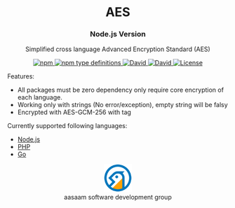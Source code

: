 <div align="center">
  <h1>
    AES
  </h1>
  <h3>
    Node.js Version
  </h3>
  <p>
    Simplified cross language Advanced Encryption Standard (AES)
  </p>
  <p>
    <a href="https://www.npmjs.com/package/@aasaam/aes-nodejs">
      <img alt="npm" src="https://img.shields.io/npm/v/@aasaam/aes-nodejs">
    </a>
    <a href="https://www.npmjs.com/package/@aasaam/aes-nodejs">
      <img alt="npm type definitions" src="https://img.shields.io/npm/types/@aasaam/aes-nodejs">
    </a>
    <a href="https://david-dm.org/aasaam/aes-nodejs">
      <img alt="David" src="https://img.shields.io/david/aasaam/aes-nodejs">
    </a>
    <a href="https://david-dm.org/aasaam/aes-nodejs?type=dev">
      <img alt="David" src="https://img.shields.io/david/dev/aasaam/aes-nodejs">
    </a>
    <a href="https://github.com/aasaam/aes-nodejs/blob/master/LICENSE">
      <img alt="License" src="https://img.shields.io/github/license/aasaam/aes-nodejs">
    </a>
  </p>
</div>

Features:

- All packages must be zero dependency only require core encryption of each language.
- Working only with strings (No error/exception), empty string will be falsy
- Encrypted with AES-GCM-256 with tag

Currently supported following languages:

- [Node.js](https://github.com/aasaam/aes-nodejs)
- [PHP](https://github.com/aasaam/aes-php)
- [Go](https://github.com/aasaam/aes-go)

<div>
  <p align="center">
    <a href="https://aasaam.com" title="aasaam software development group">
      <img alt="aasaam software development group" width="64" src="https://raw.githubusercontent.com/aasaam/information/master/logo/aasaam.svg">
    </a>
    <br />
    aasaam software development group
  </p>
</div>

